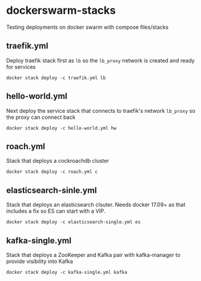 # dockerswarm-stacks
Testing deployments on docker swarm with compose files/stacks

## traefik.yml
Deploy traefik stack first as `lb` so the `lb_proxy` network is created and ready for services

```docker stack deploy -c traefik.yml lb```

## hello-world.yml
Next deploy the service stack that connects to traefik's network `lb_proxy` so the proxy can connect back

```docker stack deploy -c hello-world.yml hw```

## roach.yml
Stack that deploys a cockroachdb cluster 

```docker stack deploy -c roach.yml c```

## elasticsearch-sinle.yml
Stack that deploys an elasticsearch clsuter. Needs docker 17.09+ as that includes a fix so ES can start with a VIP.

```docker stack deploy -c elasticsearch-single.yml es```

## kafka-single.yml
Stack that deploys a ZooKeeper and Kafka pair with kafka-manager to provide visibility into Kafka

```docker stack deploy -c kafka-single.yml kafka```

